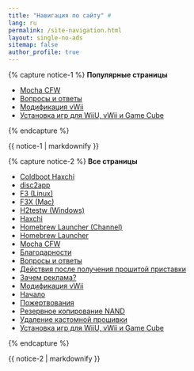 ```yaml
---
title: "Навигация по сайту" #
lang: ru
permalink: /site-navigation.html
layout: single-no-ads
sitemap: false
author_profile: true
---
```


{% capture notice-1 %}
**Популярные страницы**

+ [Mocha CFW](mocha-cfw)
+ [Вопросы и ответы](faq)
+ [Модификация vWii](vwii-modding)
+ [Установка игр для WiiU, vWii и Game Cube](games)

{% endcapture %}
<div class="notice--info">{{ notice-1 | markdownify }}</div>

{% capture notice-2 %}
**Все страницы**

+ [Coldboot Haxchi](coldboot-haxchi)
+ [disc2app](disc2app)
+ [F3 (Linux)](f3-linux)
+ [F3X (Mac)](f3x-mac)
+ [H2testw (Windows)](h2testw-windows)
+ [Haxchi](haxchi)
+ [Homebrew Launcher (Channel)](homebrew-launcher-channel)
+ [Homebrew Launcher](homebrew-launcher)
+ [Mocha CFW](mocha-cfw)
+ [Благодарности](credits)
+ [Вопросы и ответы](faq)
+ [Действия после получения прошитой приставки](bought-hacked)
+ [Зачем реклама?](why-ads)
+ [Модификация vWii](vwii-modding)
+ [Начало](get-started)
+ [Пожертвования](donations)
+ [Резервное копирование NAND](nand-backup)
+ [Удаление кастомной прошивки](uninstall-cfw)
+ [Установка игр для WiiU, vWii и Game Cube](games)

{% endcapture %}
<div class="notice--primary">{{ notice-2 | markdownify }}</div>
